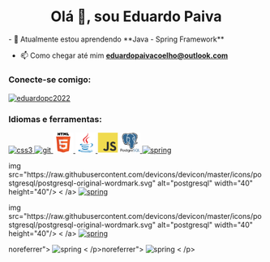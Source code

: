 <h1 align="center">Olá 👋, sou Eduardo Paiva</h1>
- 🌱 Atualmente estou aprendendo **Java - Spring Framework**

- 📫 Como chegar até mim **eduardopaivacoelho@outlook.com**

<h3 align="left">Conecte-se comigo:</h3>
<p align="left">
<a href="https://linkedin.com/in/eduardopc2022" target="blank"><img align ="center" src="https://raw.githubusercontent.com/rahuldkjain/github-profile-readme-generator/master/src/images/icons/Social/linked-in-alt.svg" alt="eduardopc2022" height="30" width="40" /></a>
</p>

<h3 align="left">Idiomas e ferramentas:</h3>
<p align="left"> <a href="https://www.w3schools.com/css/" target="_blank" rel="noreferrer"> <img src="https://raw.githubusercontent. com/devicons/devicon/master/icons/css3/css3-original-wordmark.svg" alt="css3" width="40" height="40"/> </a> <a href="https:// git-scm.com/" target="_blank" rel="noreferrer"> <img src="https://www.vectorlogo.zone/logos/git-scm/git-scm-icon.svg" alt=" git" width="40" height="40"/> </a> <a href="https://www.w3.org/html/" target="_blank" rel="noreferrer"> <img src ="https://raw.githubusercontent.com/devicons/devicon/master/icons/html5/html5-original-wordmark.svg" alt="html5" width="40" height="40"/> </a> <a href="https:// www.java.com" target="_blank" rel="noreferrer"> <img src="https://raw.githubusercontent.com/devicons/devicon/master/icons/java/java-original.svg" alt= "java" width="40" height="40"/> </a> <a href="https://developer.mozilla.org/en-US/docs/Web/JavaScript" target="_blank" rel ="noreferrer"> <img src="https://raw.githubusercontent.com/devicons/devicon/master/icons/javascript/javascript-original.svg" alt="javascript" width="40" height="40 "/></a> <a href="https://www.postgresql.org" target="_blank" rel="noreferrer"> <img src="https://raw.githubusercontent.com/devicons/devicon/master /icons/postgresql/postgresql-original-wordmark.svg" alt="postgresql" width="40" height="40"/> </a> <a href="https://spring.io/" target= "_blank" rel="noreferrer"> <img src="https://www.vectorlogo.zone/logos/springio/springio-icon.svg" alt="spring" width="40" height="40"/ > </a> </p>img src="https://raw.githubusercontent.com/devicons/devicon/master/icons/postgresql/postgresql-original-wordmark.svg" alt="postgresql" width="40" height="40"/> < /a> <a href="https://spring.io/" target="_blank" rel="noreferrer"> <img src="https://www.vectorlogo.zone/logos/springio/springio-icon .svg" alt="spring" width="40" height="40"/> </a> </p>img src="https://raw.githubusercontent.com/devicons/devicon/master/icons/postgresql/postgresql-original-wordmark.svg" alt="postgresql" width="40" height="40"/> < /a> <a href="https://spring.io/" target="_blank" rel="noreferrer"> <img src="https://www.vectorlogo.zone/logos/springio/springio-icon .svg" alt="spring" width="40" height="40"/> </a> </p>noreferrer"> <img src="https://www.vectorlogo.zone/logos/springio/sprigio-icon.svg" alt="spring" width="40" height="40"/> </a> < /p>noreferrer"> <img src="https://www.vectorlogo.zone/logos/springio/sprigio-icon.svg" alt="spring" width="40" height="40"/> </a> < /p>
